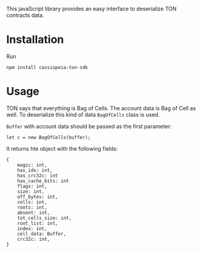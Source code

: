 This javaScript library provides an easy interface to deserialize TON contracts data.

# Installation

Run

```
npm install cassiopeia-ton-sdk
```

# Usage

TON says that everything is Bag of Cells. The account data is Bag of Cell as well. To deserialize this kind of data `BagOfCells` class is used.

`Buffer` with account data should be passed as the first parameter:

```
let c = new BagOfCells(buffer);
```

It returns hte object with the following fields:

```
{
    magic: int,
    has_idx: int,
    has_crc32c: int
    has_cache_bits: int
    flags: int,
    size: int,
    off_bytes: int,
    cells: int,
    roots: int,
    absent: int,
    tot_cells_size: int,
    root_list: int,
    index: int,
    cell_data: Buffer,
    crc32c: int,
}
```
